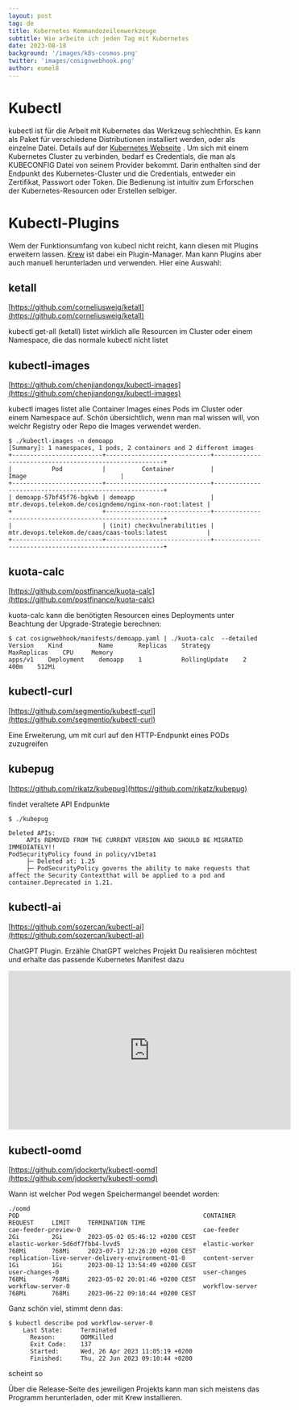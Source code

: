 ```yaml
---
layout: post
tag: de
title: Kubernetes Kommandozeilenwerkzeuge
subtitle: Wie arbeite ich jeden Tag mit Kubernetes
date: 2023-08-18
background: '/images/k8s-cosmos.png'
twitter: 'images/cosignwebhook.png'
author: eumel8
---
```


# Kubectl
kubectl ist für die Arbeit mit Kubernetes das Werkzeug schlechthin. Es kann als Paket für verschiedene Distributionen installiert werden, oder als einzelne Datei. Details auf der [Kubernetes Webseite](https://kubernetes.io/de/docs/tasks/tools/install-kubectl/) . Um sich mit einem Kubernetes Cluster zu verbinden, bedarf es Credentials, die man als KUBECONFIG Datei von seinem Provider bekommt. Darin enthalten sind der Endpunkt des Kubernetes-Cluster und die Credentials, entweder ein Zertifikat, Passwort oder Token. Die Bedienung ist intuitiv zum Erforschen der Kubernetes-Resourcen oder Erstellen selbiger.


# Kubectl-Plugins
Wem der Funktionsumfang von kubecl nicht reicht, kann diesen mit Plugins erweitern lassen. [Krew](https://krew.sigs.k8s.io/plugins/) ist dabei ein Plugin-Manager. Man kann Plugins aber auch manuell herunterladen und verwenden. Hier eine Auswahl:

## ketall

[https://github.com/corneliusweig/ketall](https://github.com/corneliusweig/ketall)

kubectl get-all (ketall) listet wirklich alle Resourcen im Cluster oder einem Namespace, die das normale kubectl nicht listet

## kubectl-images

[https://github.com/chenjiandongx/kubectl-images](https://github.com/chenjiandongx/kubectl-images)

kubectl images listet alle Container Images eines Pods im Cluster oder einem Namespace auf.  Schön übersichtlich, wenn man mal wissen will, von welchr Registry oder Repo die Images verwendet werden.

```
$ ./kubectl-images -n demoapp
[Summary]: 1 namespaces, 1 pods, 2 containers and 2 different images
+-------------------------+-----------------------------+--------------------------------------------------------+
|           Pod           |          Container          |                         Image                          |
+-------------------------+-----------------------------+--------------------------------------------------------+
| demoapp-57bf45f76-bgkwb | demoapp                     | mtr.devops.telekom.de/cosigndemo/nginx-non-root:latest |
+                         +-----------------------------+--------------------------------------------------------+
|                         | (init) checkvulnerabilities | mtr.devops.telekom.de/caas/caas-tools:latest           |
+-------------------------+-----------------------------+--------------------------------------------------------+
```

## kuota-calc

[https://github.com/postfinance/kuota-calc](https://github.com/postfinance/kuota-calc)

kuota-calc kann die benötigten Resourcen eines Deployments unter Beachtung der Upgrade-Strategie berechnen:

```
$ cat cosignwebhook/manifests/demoapp.yaml | ./kuota-calc  --detailed
Version    Kind          Name       Replicas    Strategy         MaxReplicas    CPU     Memory    
apps/v1    Deployment    demoapp    1           RollingUpdate    2              400m    512Mi     
```


## kubectl-curl

[https://github.com/segmentio/kubectl-curl](https://github.com/segmentio/kubectl-curl)

Eine Erweiterung, um mit curl auf den HTTP-Endpunkt eines PODs zuzugreifen

## kubepug

[https://github.com/rikatz/kubepug](https://github.com/rikatz/kubepug)

findet veraltete API Endpunkte

```
$ ./kubepug 

Deleted APIs:
     APIs REMOVED FROM THE CURRENT VERSION AND SHOULD BE MIGRATED IMMEDIATELY!!
PodSecurityPolicy found in policy/v1beta1
     ├─ Deleted at: 1.25
     ├─ PodSecurityPolicy governs the ability to make requests that affect the Security Contextthat will be applied to a pod and container.Deprecated in 1.21.
```

## kubectl-ai

[https://github.com/sozercan/kubectl-ai](https://github.com/sozercan/kubectl-ai)

ChatGPT Plugin. Erzähle ChatGPT welches Projekt Du realisieren möchtest und erhalte das passende Kubernetes Manifest dazu

<iframe width="560" height="315" src="https://www.youtube.com/embed/j6lO-zvWVdc" title="YouTube video player" frameborder="0" allow="accelerometer; autoplay; clipboard-write; encrypted-media; gyroscope; picture-in-picture; web-share" allowfullscreen></iframe>

## kubectl-oomd

[https://github.com/jdockerty/kubectl-oomd](https://github.com/jdockerty/kubectl-oomd)

Wann ist welcher Pod wegen Speichermangel beendet worden:

```
./oomd 
POD                                                   CONTAINER           REQUEST     LIMIT     TERMINATION TIME
cae-feeder-preview-0                                  cae-feeder          2Gi         2Gi       2023-05-02 05:46:12 +0200 CEST
elastic-worker-5d6df7fbb4-lvvd5                       elastic-worker      768Mi       768Mi     2023-07-17 12:26:20 +0200 CEST
replication-live-server-delivery-environment-01-0     content-server      1Gi         1Gi       2023-08-12 13:54:49 +0200 CEST
user-changes-0                                        user-changes        768Mi       768Mi     2023-05-02 20:01:46 +0200 CEST
workflow-server-0                                     workflow-server     768Mi       768Mi     2023-06-22 09:10:44 +0200 CEST
```

Ganz schön viel, stimmt denn das:

```
$ kubectl describe pod workflow-server-0
    Last State:     Terminated
      Reason:       OOMKilled
      Exit Code:    137
      Started:      Wed, 26 Apr 2023 11:05:19 +0200
      Finished:     Thu, 22 Jun 2023 09:10:44 +0200
```

scheint so

Über die Release-Seite des jeweiligen Projekts kann man sich meistens das Programm herunterladen, oder mit Krew installieren.

